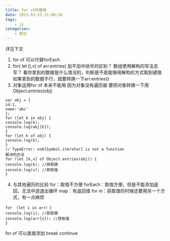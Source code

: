 ```yaml
---
title: for of的使用
date: 2023-03-23 21:00:24
tags:
    - js
categories:
    - 笔记
---
```

详见下文
<!--more-->

1. for of 可以代替forEach
2. for( let [i,v] of arr.entries)
加不加中括号的区别？
数组使用解构的写法去写？
看你拿到的数据是什么情况的，判断是不是能够用解构的方式取到键值
如果拿到的数据不行，就要转换一下arr.entries()
3. 对象运用for of
本来不能用 因为对象没有遍历器
要把对象转换一下用Object.entries(obj)
```
var obj = {
id:1,
name:'abc'
};
for (let k in obj) {
console.log(k);
console.log(obj[k]);
}
for (let k of obj) {
console.log(k);
}
// TypeError: es6[Symbol.iterator] is not a function
解决的办法
for (let [k,v] of Object.entries(obj)) {
console.log(k); //获取键
console.log(v); //获取值
}
```
4. 与其他遍历的比较
for：取值不方便
forEach：取值方便，但是不能添加返回，无法中途退出循环
map：有返回值
for in：获取值的时候还要用另一个方式，有一点麻烦
```
for （let i in arr）{
console.log(i); //获取键
console.log(arr[v]); //获取值
}
```
for of 可以直接添加 break continue
